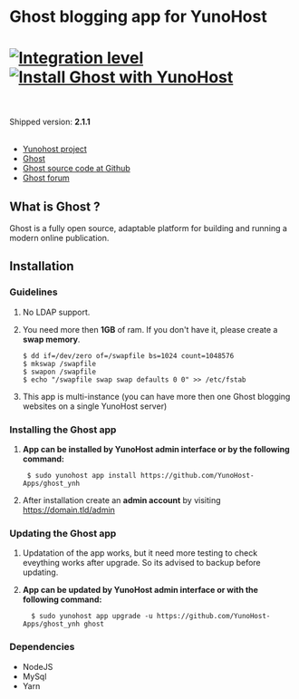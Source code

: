 # Ghost blogging app for YunoHost

[![Integration level](https://dash.yunohost.org/integration/ghost.svg)](https://ci-apps.yunohost.org/jenkins/job/ghost%20%28Community%29/lastBuild/consoleFull)  
[![Install Ghost with YunoHost](https://install-app.yunohost.org/install-with-yunohost.png)](https://install-app.yunohost.org/?app=ghost)<br><br>
=======

Shipped version: **2.1.1** <br><br>

- [Yunohost project](https://yunohost.org)
- [Ghost](https://ghost.org/)
- [Ghost source code at Github](https://github.com/TryGhost/Ghost)
- [Ghost forum](https://forum.ghost.org/)

## What is Ghost ?
Ghost is a fully open source, adaptable platform for building and running a modern online publication.


## Installation

### Guidelines 

 1. No LDAP support.
 1. You need more then **1GB** of ram. If you don't have it, please create a **swap memory**.
 
        $ dd if=/dev/zero of=/swapfile bs=1024 count=1048576
        $ mkswap /swapfile
        $ swapon /swapfile
        $ echo "/swapfile swap swap defaults 0 0" >> /etc/fstab
 1. This app is multi-instance (you can have more then one Ghost blogging websites on a single YunoHost server)
   
### Installing the Ghost app

 1. **App can be installed by YunoHost admin interface or by the following command:**

         $ sudo yunohost app install https://github.com/YunoHost-Apps/ghost_ynh
 1. After installation create an **admin account** by visiting https://domain.tld/admin
 
### Updating the Ghost app
 1. Updatation of the app works, but it need more testing to check eveything works after upgrade. So its advised to backup before updating.
 1. **App can be updated by YunoHost admin interface or with the following command:**
          
          $ sudo yunohost app upgrade -u https://github.com/YunoHost-Apps/ghost_ynh ghost


### Dependencies

  * NodeJS
  * MySql
  * Yarn

